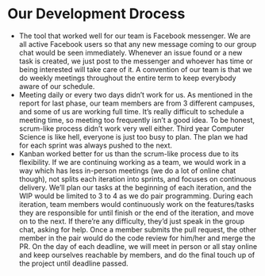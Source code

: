 # Our Development Drocess
- The tool that worked well for our team is Facebook messenger. We are all active Facebook users so that any new message coming to our group chat would be seen immediately. Whenever an issue found or a new task is created, we just post to the messenger and whoever has time or being interested will take care of it. A convention of our team is that we do weekly meetings throughout the entire term to keep everybody aware of our schedule.
- Meeting daily or every two days didn’t work for us. As mentioned in the report for last phase, our team members are from 3 different campuses, and some of us are working full time. It’s really difficult to schedule a meeting time, so meeting too frequently isn’t a good idea. To be honest, scrum-like process didn’t work very well either. Third year Computer Science is like hell, everyone is just too busy to plan. The plan we had for each sprint was always pushed to the next. 
- Kanban worked better for us than the scrum-like process due to its flexibility. If we are continuing working as a team, we would work in a way which has less in-person meetings (we do a lot of online chat though), not splits each iteration into sprints, and focuses on continuous delivery. We’ll plan our tasks at the beginning of each iteration, and the WIP would be limited to 3 to 4 as we do pair programming. During each iteration, team members would continuously work on the features/tasks they are responsible for until finish or the end of the iteration, and move on to the next. If there’re any difficulty, they’d just speak in the group chat, asking for help. Once a member submits the pull request, the other member in the pair would do the code review for him/her and merge the PR. On the day of each deadline, we will meet in person or all stay online and keep ourselves reachable by members, and do the final touch up of the project until deadline passed.
